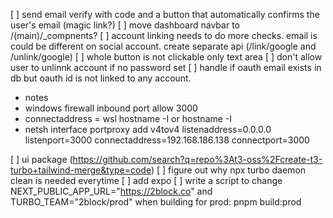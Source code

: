 [ ] send email verify with code and a button that automatically confirms the user's email (magic link?)
[ ] move dashboard navbar to /(main)/_compnents?
[ ] account linking needs to do more checks. email is could be different on social account. create separate api (/link/google and /unlink/google)
[ ] whole button is not clickable only text area
[ ] don't allow user to unlinnk account if no password set
[ ] handle if oauth email exists in db but oauth id is not linked to any account.


- notes
- windows firewall inbound port allow 3000
- connectaddress = wsl hostname -I or hostname -I
- netsh interface portproxy add v4tov4 listenaddress=0.0.0.0 listenport=3000 connectaddress=192.168.186.138 connectport=3000

[ ] ui package (https://github.com/search?q=repo%3At3-oss%2Fcreate-t3-turbo+tailwind-merge&type=code)
[ ] figure out why npx turbo daemon clean is needed everytime
[ ] add expo
[ ] write a script to change NEXT_PUBLIC_APP_URL="https://2block.co" and TURBO_TEAM="2block/prod" when building for prod: pnpm build:prod